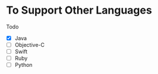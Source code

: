 # To Support Other Languages



Todo

- [x] Java
- [ ] Objective-C
- [ ] Swift
- [ ] Ruby
- [ ] Python